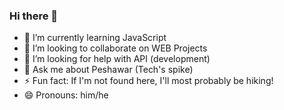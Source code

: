 ### Hi there 👋

- 🌱 I’m currently learning JavaScript
- 👯 I’m looking to collaborate on WEB Projects
- 🤔 I’m looking for help with API (development)
- 💬 Ask me about Peshawar (Tech's spike)
- ⚡ Fun fact: If I'm not found here, I'll most probably be hiking!
- 😄 Pronouns: him/he

<!--
<img align="left" src="https://github-readme-stats.vercel.app/api?username=UmairJibran&count_private=true&show_icons=true">
<img align="right" src="https://github-readme-stats.vercel.app/api/top-langs/?username=umairjibran">
<img src="https://komarev.com/ghpvc/?username=umairjibran&label=Profile+Visits&color=dc143c">
**UmairJibran/UmairJibran** is a ✨ _special_ ✨ repository because its `README.md` (this file) appears on your GitHub profile.

Here are some ideas to get you started:

- 🔭 I’m currently working on ...
- 🌱 I’m currently learning ...
- 👯 I’m looking to collaborate on ...
- 🤔 I’m looking for help with ...
- 💬 Ask me about ...
- 📫 How to reach me: ...
- 😄 Pronouns: ...
- ⚡ Fun fact: ...
-->
